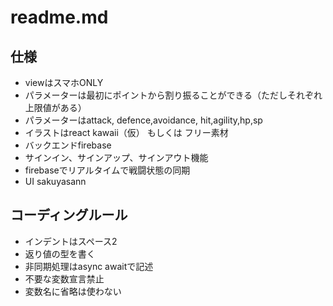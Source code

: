 # readme.md

## 仕様
- viewはスマホONLY
- パラメーターは最初にポイントから割り振ることができる（ただしそれぞれ上限値がある）
- パラメーターはattack, defence,avoidance, hit,agility,hp,sp
- イラストはreact kawaii（仮） もしくは フリー素材
- バックエンドfirebase
- サインイン、サインアップ、サインアウト機能
- firebaseでリアルタイムで戦闘状態の同期
- UI sakuyasann

## コーディングルール
- インデントはスペース2
- 返り値の型を書く
- 非同期処理はasync awaitで記述
- 不要な変数宣言禁止
- 変数名に省略は使わない